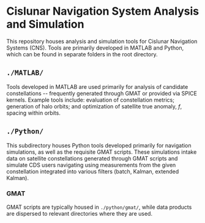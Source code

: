# Cislunar Navigation System Analysis and Simulation

This repository houses analysis and simulation tools for Cislunar Navigation Systems (CNS). Tools are primarily developed in MATLAB and Python, which can be found in separate folders in the root directory.

## `./MATLAB/`

Tools developed in MATLAB are used primarily for analysis of candidate constellations -- frequently generated through GMAT or provided via SPICE kernels. Example tools include: evaluation of constellation metrics; generation of halo orbits; and optimization of satellite true anomaly, $f$, spacing within orbits.

## `./Python/`

This subdirectory houses Python tools developed primarily for navigation simulations, as well as the requisite GMAT scripts. These simulations intake data on satellite constellations generated through GMAT scripts and simulate CDS users navigating using measurements from the given constellation integrated into various filters (batch, Kalman, extended Kalman).

### GMAT

GMAT scripts are typically housed in `./python/gmat/`, while data products are dispersed to relevant directories where they are used.